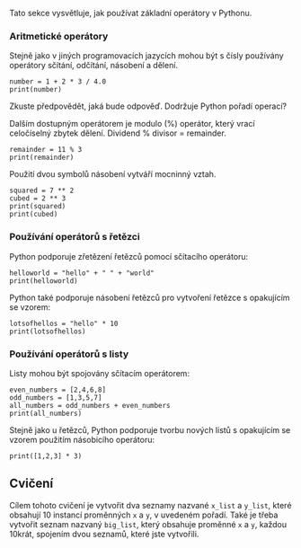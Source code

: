 Tato sekce vysvětluje, jak používat základní operátory v Pythonu.

### Aritmetické operátory       

Stejně jako v jiných programovacích jazycích mohou být s čísly používány operátory sčítání, odčítání, násobení a dělení.<br>

    number = 1 + 2 * 3 / 4.0
    print(number)

Zkuste předpovědět, jaká bude odpověď. Dodržuje Python pořadí operací?

Dalším dostupným operátorem je modulo (%) operátor, který vrací celočíselný zbytek dělení. Dividend % divisor = remainder.

    remainder = 11 % 3
    print(remainder)

Použití dvou symbolů násobení vytváří mocninný vztah.

    squared = 7 ** 2
    cubed = 2 ** 3
    print(squared)
    print(cubed)

### Používání operátorů s řetězci

Python podporuje zřetězení řetězců pomocí sčítacího operátoru:

    helloworld = "hello" + " " + "world"
    print(helloworld)

Python také podporuje násobení řetězců pro vytvoření řetězce s opakujícím se vzorem:

    lotsofhellos = "hello" * 10
    print(lotsofhellos)

### Používání operátorů s listy

Listy mohou být spojovány sčítacím operátorem:

    even_numbers = [2,4,6,8]
    odd_numbers = [1,3,5,7]
    all_numbers = odd_numbers + even_numbers
    print(all_numbers)

Stejně jako u řetězců, Python podporuje tvorbu nových listů s opakujícím se vzorem použitím násobicího operátoru:

    print([1,2,3] * 3)

Cvičení
--------

Cílem tohoto cvičení je vytvořit dva seznamy nazvané `x_list` a `y_list`,
které obsahují 10 instancí proměnných `x` a `y`, v uvedeném pořadí.
Také je třeba vytvořit seznam nazvaný `big_list`, který obsahuje
proměnné `x` a `y`, každou 10krát, spojením dvou seznamů, které jste vytvořili.